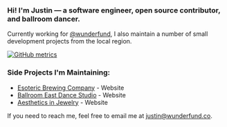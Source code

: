 ### Hi! I'm Justin — a software engineer, open source contributor, and ballroom dancer.

Currently working for [@wunderfund](//wunderfund.co), I also maintain a number of small development projects from the local region.

[![GitHub metrics](https://metrics.lecoq.io/shadowlion?pagespeed=1&languages=1&followup=1&habits.from=100&music.mode=playlist)](https://github.com/lowlighter/metrics)

### Side Projects I'm Maintaining:

- [Esoteric Brewing Company](//esoteric-brewing-crowdfunding.netlify.app) - Website
- [Ballroom East Dance Studio](//ballroomeast.com) - Website
- [Aesthetics in Jewelry](//aestheticsinjewelry.com) - Website

If you need to reach me, feel free to email me at [justin@wunderfund.co](mailto:justin@wunderfund.co).

<!--
**shadowlion/shadowlion** is a ✨ _special_ ✨ repository because its `README.md` (this file) appears on your GitHub profile.

Here are some ideas to get you started:

- 🔭 I’m currently working on ...
- 🌱 I’m currently learning ...
- 👯 I’m looking to collaborate on ...
- 🤔 I’m looking for help with ...
- 💬 Ask me about ...
- 📫 How to reach me: ...
- 😄 Pronouns: ...
- ⚡ Fun fact: ...
-->
